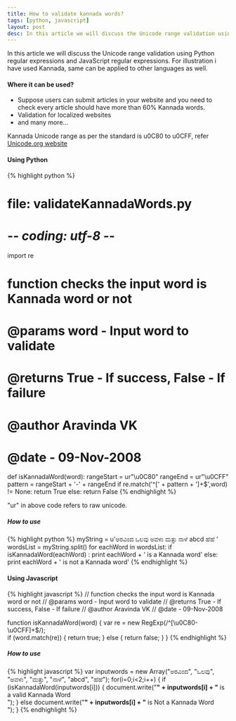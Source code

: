 ```yaml
---
title: How to validate kannada words?
tags: [python, javascript]
layout: post
desc: In this article we will discuss the Unicode range validation using Python regular expressions and JavaScript regular expressions. For illustration i have used Kannada, same can be applied to other languages as well. 
---
```

In this article we will discuss the Unicode range validation using Python regular expressions and JavaScript regular expressions. For illustration i have used Kannada, same can be applied to other languages as well. 

#### Where it can be used?

* Suppose users can submit articles in your website and you need to check every article should have more than 60% Kannada words. 
* Validation for localized websites
* and many more...

Kannada Unicode range as per the standard is  u0C80 to u0CFF, refer [Unicode.org website](http://unicode.org/charts/PDF/Unicode-4.0/U40-0C80.pdf)

#### Using Python

{% highlight python %}
# file: validateKannadaWords.py
# -*- coding: utf-8 -*-
import re

# function checks the input word is Kannada word or not
# @params word - Input word to validate
# @returns True - If success, False - If failure
# @author Aravinda VK
# @date - 09-Nov-2008

def isKannadaWord(word):
    rangeStart = ur"\u0C80"
    rangeEnd = ur"\u0CFF"
    pattern = rangeStart + '-' + rangeEnd 
    if re.match('^[' + pattern + ']+$',word) != None:
        return True
    else:
        return False
{% endhighlight %}

"ur" in above code refers to raw unicode. 

##### How to use

{% highlight python %}
myString = u'ಅರವಿಂದ ಒಲವು ಅವಳು ಮತ್ತು ನಾಳೆ abcd ಹೆಹೆ '
wordsList = myString.split()
for eachWord in wordsList:
    if isKannadaWord(eachWord) :
        print eachWord + ' is a Kannada word'
    else:
        print eachWord + ' is not a Kannada word'
{% endhighlight %}

#### Using Javascript

{% highlight javascript %}
// function checks the input word is Kannada word or not
// @params word - Input word to validate
// @returns True - If success, False - If failure
// @author Aravinda VK
// @date - 09-Nov-2008

function isKannadaWord(word) {
    var re = new RegExp(/^[\u0C80-\u0CFF]+$/);  
    if (word.match(re))  {
        return true;
    }
    else {
        return false;
    }
}
{% endhighlight %}

##### How to use

{% highlight javascript %}
var inputwords = new Array("ಅರವಿಂದ", "ಒಲವು", "ಅವಳು", "ಮತ್ತು", "ನಾಳೆ", "abcd", "ಹೆಹೆ");
for(i=0;i<2;i++) {
    if (isKannadaWord(inputwords[i])) {
        document.write("<b>" + inputwords[i] + "</b> is a valid Kannada Word<br/>");
    }
    else
        document.write("<b>" + inputwords[i] + "</b> is Not a Kannada Word<br/>");
}
{% endhighlight %}



